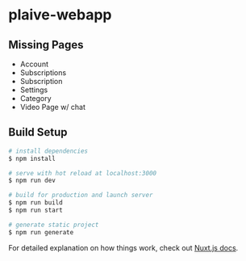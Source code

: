 # plaive-webapp

## Missing Pages
 - Account
 - Subscriptions
 - Subscription
 - Settings
 - Category
 - Video Page w/ chat

## Build Setup

```bash
# install dependencies
$ npm install

# serve with hot reload at localhost:3000
$ npm run dev

# build for production and launch server
$ npm run build
$ npm run start

# generate static project
$ npm run generate
```

For detailed explanation on how things work, check out [Nuxt.js docs](https://nuxtjs.org).

